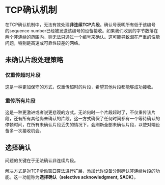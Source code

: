 # TCP确认机制

在TCP确认机制中，无法有效处理**非连续TCP片段**。确认号表明所有低于该编号的sequence number已经被发送该编号的设备接收。如果我们收到的字节数落在两个非连续的范围内，则无法只通过一个编号来确认。这可能导致潜在严重的性能问题，特别是高速或可靠性较差的网络。

## 未确认片段处理策略

### 仅重传超时片段
这是一种更加保守的方式，仅重传超时的片段，希望其他片段都能够成功接收。
### 重传所有片段
这是一种更激进或者说更悲观的方式。无论何时一个片段超时了，不仅重传该片段，还有所有其他尚未确认的片段。这一方式确保了任何时间都有一个等待确认的停顿时间，在所有未确认片段丢失的情况下，会刷新全部未确认片段，以使对端设备多一次接收机会。
## 选择确认
问题的关键在于无法确认非连续片段。

解决方式是对TCP滑动窗口算法进行扩展，添加允许设备分别确认非连续片段的功能。这一功能称为**选择确认（selective acknowledgment, SACK）**。